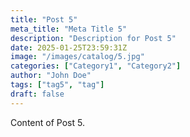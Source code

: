 ```yaml
---
title: "Post 5"
meta_title: "Meta Title 5"
description: "Description for Post 5"
date: 2025-01-25T23:59:31Z
image: "/images/catalog/5.jpg"
categories: ["Category1", "Category2"]
author: "John Doe"
tags: ["tag5", "tag"]
draft: false
---
```


Content of Post 5.
